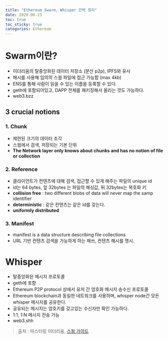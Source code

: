 ```yaml
---
title: "Ethereum Swarm, Whisper 간략 정리"
date: 2020-06-23
toc: true
toc_sticky: true
categories: Ethereum
---
```


# Swarm이란?
- 이더리움의 탈중앙화된 데이터 저장소 (분산 p2p), IPFS와 유사
- 해시를 사용해 임의의 스웜 파일에 접근 가능함 (max 4kb)
- ENS를 통해 사람이 읽을 수 있는 이름을 등록할 수 있다.
- geth에 포함되어있고, DAPP 전체를 패키징해서 올리는 것도 가능하다.
- web3.bzz 

## 3 crucial notions

### 1. Chunk
- 제한된 크기의 데이터 조각
- 스웜에서 검색, 저장되는 기본 단위
- __The Network layer only knows about chunks and has no notion of file or collection__

### 2. Reference
- 클라이언트가 컨텐츠에 대해 검색, 접근할 수 있게 해주는 파일의 unique id
- id는 64 bytes, 앞 32bytes 는 파일의 해싱값, 뒤 32bytes는 복호화 키 
- __collision free__ : two different blobs of data will never map the samp identifier
- __deterministic__ : 같은 컨텐츠는 같은 Id를 갖는다.
- __uniformly distributed__

### 3. Manifest
- manifest is a data structure describing file collections
- URL 기반 컨텐츠 검색을 가능하게 하는 패쓰, 컨텐츠 해시를 명시.


# Whisper
- 탈중앙화된 메시지 프로토콜
- geth에 포함
- Ethereum P2P protocol 상에서 유저 간 암호화 메시지 송수신 프로토콜
- Ethereum blockchain과 동일한 네트워크를 사용하며, whisper node간 모든 whisper 메시지를 공유한다.
- 공유되는 메시지는 암호키를 갖고있는 수신자만 확인 가능하다.
- 1:1, 1:N 메시지 전송 가능
- web3.shh




> 출처 : 마스터링 이더리움, [스웜 가이드](https://swarm-guide.readthedocs.io/en/latest/introduction.html)